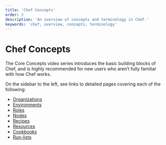 ```yaml
---
title: 'Chef Concepts'
order: 2
description: 'An overview of concepts and terminology in Chef.'
keywords: 'chef, overview, concepts, terminology'
---
```


# Chef Concepts

The Core Concepts video series introduces the basic building blocks of Chef, and is highly recommended for new users who aren’t fully familiar with how Chef works. 

On the sidebar to the left, see links to detailed pages covering each of the following:

  * [Organizations](/concepts/organizations)
  * [Environments](/concepts/environments)
  * [Roles](/concepts/roles)
  * [Nodes](/concepts/nodes)
  * [Recipes](/concepts/recipes)
  * [Resources](/concepts/resources)
  * [Cookbooks](/concepts/cookbooks)
  * [Run-lists](/concepts/run-lists)
